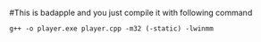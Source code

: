 #This is badapple and you just compile it with following command

`
g++ -o player.exe player.cpp -m32 (-static) -lwinmm
`
